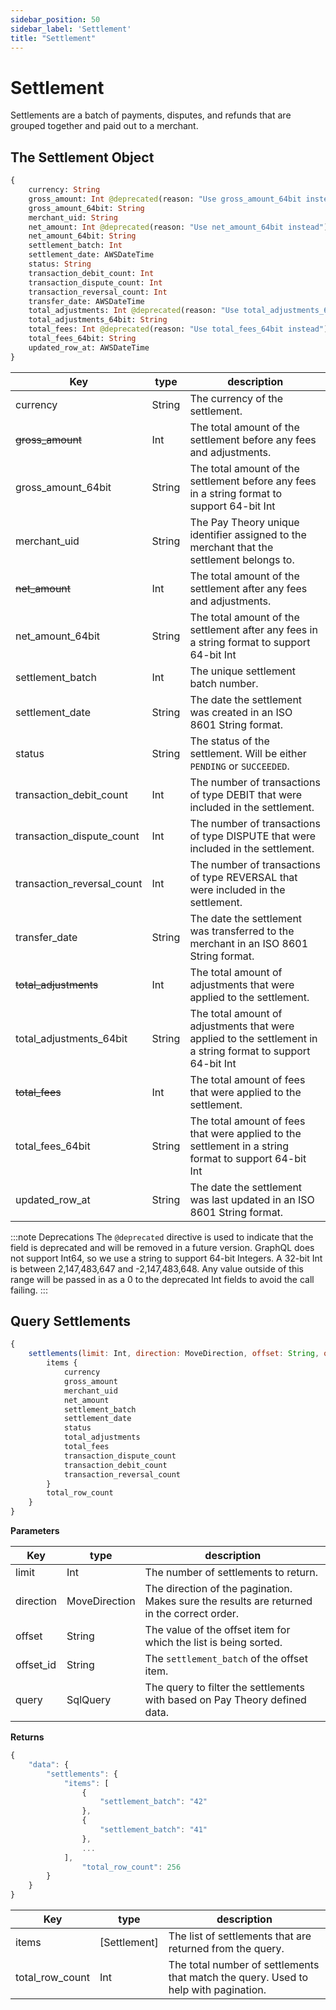 ```yaml
---
sidebar_position: 50
sidebar_label: 'Settlement'
title: "Settlement"
---
```


# Settlement

Settlements are a batch of payments, disputes, and refunds that are grouped together and paid out to a merchant.

## The Settlement Object

```graphql
{
    currency: String
    gross_amount: Int @deprecated(reason: "Use gross_amount_64bit instead")
    gross_amount_64bit: String
    merchant_uid: String
    net_amount: Int @deprecated(reason: "Use net_amount_64bit instead")
    net_amount_64bit: String
    settlement_batch: Int
    settlement_date: AWSDateTime
    status: String
    transaction_debit_count: Int
    transaction_dispute_count: Int
    transaction_reversal_count: Int
    transfer_date: AWSDateTime
    total_adjustments: Int @deprecated(reason: "Use total_adjustments_64bit instead")
    total_adjustments_64bit: String
    total_fees: Int @deprecated(reason: "Use total_fees_64bit instead")
    total_fees_64bit: String
    updated_row_at: AWSDateTime
}
```

| Key                        | type   | description                                                                                                  |
|----------------------------|--------|--------------------------------------------------------------------------------------------------------------|
| currency                   | String | The currency of the settlement.                                                                              |
| ~~gross_amount~~           | Int    | The total amount of the settlement before any fees and adjustments.                                          |
| gross_amount_64bit         | String | The total amount of the settlement before any fees in a string format to support 64-bit Int                  |
| merchant_uid               | String | The Pay Theory unique identifier assigned to the merchant that the settlement belongs to.                    |
| ~~net_amount~~             | Int    | The total amount of the settlement after any fees and adjustments.                                           |
| net_amount_64bit           | String | The total amount of the settlement after any fees in a string format to support 64-bit Int                   |
| settlement_batch           | Int    | The unique settlement batch number.                                                                          |
| settlement_date            | String | The date the settlement was created in an ISO 8601 String format.                                            |
| status                     | String | The status of the settlement. Will be either `PENDING` or `SUCCEEDED`.                                       |
| transaction_debit_count    | Int    | The number of transactions of type DEBIT that were included in the settlement.                               |
| transaction_dispute_count  | Int    | The number of transactions of type DISPUTE that were included in the settlement.                             |
| transaction_reversal_count | Int    | The number of transactions of type REVERSAL that were included in the settlement.                            |
| transfer_date              | String | The date the settlement was transferred to the merchant in an ISO 8601 String format.                        |
| ~~total_adjustments~~      | Int    | The total amount of adjustments that were applied to the settlement.                                         |
| total_adjustments_64bit    | String | The total amount of adjustments that were applied to the settlement in a string format to support 64-bit Int |
| ~~total_fees~~             | Int    | The total amount of fees that were applied to the settlement.                                                |
| total_fees_64bit           | String | The total amount of fees that were applied to the settlement in a string format to support 64-bit Int        |
| updated_row_at             | String | The date the settlement was last updated in an ISO 8601 String format.                                       |

:::note Deprecations
The `@deprecated` directive is used to indicate that the field is deprecated and will be removed in a future version.
GraphQL does not support Int64, so we use a string to support 64-bit Integers.
A 32-bit Int is between 2,147,483,647 and -2,147,483,648. Any value outside of this range will be passed in as a 0 to the deprecated Int fields to avoid the call failing.
:::

## Query Settlements
```js
{
    settlements(limit: Int, direction: MoveDirection, offset: String, offset_id: String, query: SqlQuery) {
        items {
            currency
            gross_amount
            merchant_uid
            net_amount
            settlement_batch
            settlement_date
            status
            total_adjustments
            total_fees
            transaction_dispute_count
            transaction_debit_count
            transaction_reversal_count
        }
        total_row_count
    }
}
```

**Parameters**

| Key       | type          | description                                                                                |
|-----------|---------------|--------------------------------------------------------------------------------------------|
| limit     | Int           | The number of settlements to return.                                                       |
| direction | MoveDirection | The direction of the pagination. Makes sure the results are returned in the correct order. |
| offset    | String        | The value of the offset item for which the list is being sorted.                           |
| offset_id | String        | The `settlement_batch` of the offset item.                                                 |
| query     | SqlQuery   | The query to filter the settlements with based on Pay Theory defined data.                 |

**Returns**

```js
{
    "data": {
        "settlements": {
            "items": [
                {
                    "settlement_batch": "42"
                },
                {
                    "settlement_batch": "41"
                },
                ...
            ],
                "total_row_count": 256
        }
    }
}
```
| Key             | type         | description                                                                         |
|-----------------|--------------|-------------------------------------------------------------------------------------|
| items           | [Settlement] | The list of settlements that are returned from the query.                           |
| total_row_count | Int          | The total number of settlements that match the query. Used to help with pagination. |
